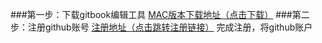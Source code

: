 ###第一步：下载gitbook编辑工具
[MAC版本下载地址（点击下载）](https://legacy.gitbook.com/editor)
###第二步：注册github账号
[注册地址（点击跳转注册链接）](https://github.com/)
完成注册，将github账户
